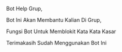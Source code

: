 Bot Help Grup,

Bot Ini Akan Membantu Kalian Di Grup,

Fungsi Bot Untuk Memblokit Kata Kata Kasar 

Terimakasih Sudah Menggunakan Bot Ini
